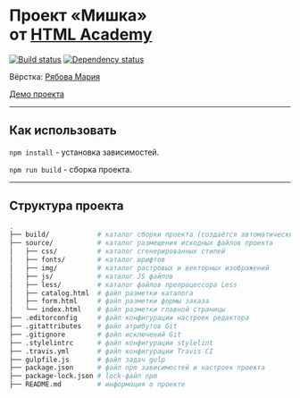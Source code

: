 # Проект «Мишка» от [HTML Academy](https://htmlacademy.ru/)

[![Build status][travis-image]][travis-url] [![Dependency status][dependency-image]][dependency-url]

Вёрстка: [Рябова Мария](https://github.com/ryabovamarie/)

[Демо проекта](https://ryabovamarie.github.io/mishka/)

---

## Как использовать

`npm install` - установка зависимостей.

`npm run build` - сборка проекта.

---

## Структура проекта

```bash
.
├── build/            # каталог сборки проекта (cоздаётся автоматически)
├── source/           # каталог размещения исходных файлов проекта
│   ├── css/          # каталог сгенерированных стилей
│   ├── fonts/        # каталог шрифтов
│   ├── img/          # каталог растровых и векторных изображений
│   ├── js/           # каталог JS файлов
│   ├── less/         # каталог файлов препроцессора Less
│   ├── catalog.html  # файл разметки каталога
│   ├── form.html     # файл разметки формы заказа
│   └── index.html    # файл разметки главной страницы
├── .editorconfig     # файл конфигурации настроек редактора
├── .gitattributes    # файл атрибутов Git
├── .gitignore        # файл исключений Git
├── .stylelintrc      # файл конфигурации stylelint
├── .travis.yml       # файл конфигурации Travis CI
├── gulpfile.js       # файл задач gulp
├── package.json      # файл npm зависимостей и настроек проекта
├── package-lock.json # lock-файл npm
├── README.md         # информация о проекте
```

[travis-image]: https://travis-ci.org/ryabovamarie/mishka.svg?branch=master
[travis-url]: https://travis-ci.org/ryabovamarie/mishka
[dependency-image]: https://david-dm.org/ryabovamarie/mishka/dev-status.svg?style=flat-square
[dependency-url]: https://david-dm.org/ryabovamarie/mishka?type=dev
